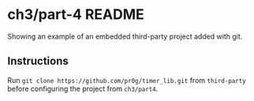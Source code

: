 # ch3/part-4 README

Showing an example of an embedded third-party project added with git.

## Instructions

Run `git clone https://github.com/pr0g/timer_lib.git` from `third-party` before configuring the project from `ch3/part4`.
